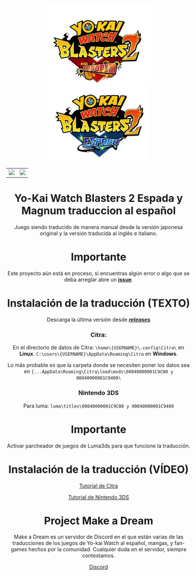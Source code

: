 <div align="center">
    <img src="./images/ykwb2m.png"/>
    <img src="./images/ykwb2e.png"/>
<div>
    
<table align="center">
  <tr>
    <td>
    <a href="https://github.com/ENOCH-VK/YWB2_ES/releases"><img src="https://img.shields.io/github/v/release/ENOCH-VK/YWB2_ES"/></a>
    </td>
    <td>
    <a href="https://github.com/ENOCH-VK/YWB2_ES/releases"><img src="https://img.shields.io/github/downloads/ENOCH-VK/YWB2_ES/total"/></a>
    </td>
  </tr>
</table>

# Yo-Kai Watch Blasters 2 Espada y Magnum traduccion al español
Juego siendo traducido de manera manual desde la versión japonesa original y la versión traducida al inglés e italiano.

# Importante
Este proyecto aún está en proceso, si encuentras algún error o algo que se deba arreglar abre un [**issue**](https://github.com/ENOCH-VK/YWB2_ES/issues).

# Instalación de la traducción (TEXTO)
Descarga la última versión desde [***releases***](https://github.com/ENOCH-VK/YWB2_ES/releases)

### Citra:
En el directorio de datos de Citra:
  `\home\{USERNAME}\.config\Citra\` en **Linux**.
  `C:\users\{USERNAME}\AppData\Roaming\Citra` en **Windows**.

Lo más probable es que la carpeta donde se necesiten poner los datos sea en 
`{...AppData\Roaming\Citra\load\mods\00040000001C9C00 y 00040000001C9400\`

### Nintendo 3DS

Para luma: `luma\titles\00040000001C9C00 y 00040000001C9400`

# Importante
Activar parcheador de juegos de Luma3ds para que funcione la traducción.

# Instalación de la traducción (VÍDEO)

 [Tutorial de Citra](https://discord.com/channels/846980324034347008/1162320333764825118/1162323994549170227)

 [Tutorial de Nintendo 3DS](https://www.youtube.com/watch?v=FtelkhlB1Rg&feature=youtu.be)


# Project Make a Dream
Make a Dream es un servidor de Discord en el que están varias de las traducciones de los juegos de Yo-kai Watch al español, mangas, y fan-games hechos por la comunidad.
Cualquier duda en el servidor, siempre contestamos.

 [Discord](https://discord.gg/project-make-a-dream-846980324034347008)
